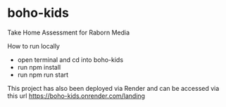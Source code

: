 # boho-kids
Take Home Assessment for Raborn Media

How to run locally

- open terminal and cd into boho-kids
- run npm install
- run npm run start

This project has also been deployed via Render and can be accessed via this url
https://boho-kids.onrender.com/landing